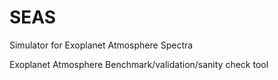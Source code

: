 # SEAS
Simulator for Exoplanet Atmosphere Spectra



Exoplanet Atmosphere Benchmark/validation/sanity check tool
